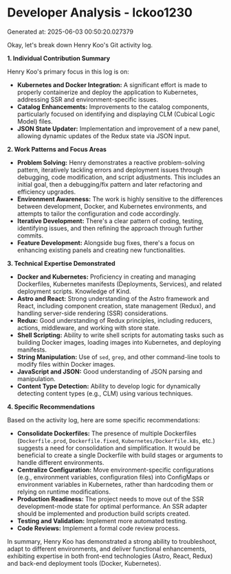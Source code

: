 # Developer Analysis - lckoo1230
Generated at: 2025-06-03 00:50:20.027379

Okay, let's break down Henry Koo's Git activity log.

**1. Individual Contribution Summary**

Henry Koo's primary focus in this log is on:

*   **Kubernetes and Docker Integration:**  A significant effort is made to properly containerize and deploy the application to Kubernetes, addressing SSR and environment-specific issues.
*   **Catalog Enhancements:** Improvements to the catalog components, particularly focused on identifying and displaying CLM (Cubical Logic Model) files.
*   **JSON State Updater:** Implementation and improvement of a new panel, allowing dynamic updates of the Redux state via JSON input.

**2. Work Patterns and Focus Areas**

*   **Problem Solving:** Henry demonstrates a reactive problem-solving pattern, iteratively tackling errors and deployment issues through debugging, code modification, and script adjustments. This includes an initial goal, then a debugging/fix pattern and later refactoring and efficiency upgrades.
*   **Environment Awareness:**  The work is highly sensitive to the differences between development, Docker, and Kubernetes environments, and attempts to tailor the configuration and code accordingly.
*   **Iterative Development:** There's a clear pattern of coding, testing, identifying issues, and then refining the approach through further commits.
*   **Feature Development:**  Alongside bug fixes, there's a focus on enhancing existing panels and creating new functionalities.

**3. Technical Expertise Demonstrated**

*   **Docker and Kubernetes:**  Proficiency in creating and managing Dockerfiles, Kubernetes manifests (Deployments, Services), and related deployment scripts.  Knowledge of Kind.
*   **Astro and React:** Strong understanding of the Astro framework and React, including component creation, state management (Redux), and handling server-side rendering (SSR) considerations.
*   **Redux:** Good understanding of Redux principles, including reducers, actions, middleware, and working with store state.
*   **Shell Scripting:** Ability to write shell scripts for automating tasks such as building Docker images, loading images into Kubernetes, and deploying manifests.
*   **String Manipulation:** Use of `sed`, `grep`, and other command-line tools to modify files within Docker images.
*   **JavaScript and JSON:** Good understanding of JSON parsing and manipulation.
*   **Content Type Detection:** Ability to develop logic for dynamically detecting content types (e.g., CLM) using various techniques.

**4. Specific Recommendations**

Based on the activity log, here are some specific recommendations:

*   **Consolidate Dockerfiles:**  The presence of multiple Dockerfiles (`Dockerfile.prod`, `Dockerfile.fixed`, `Kubernetes/Dockerfile.k8s`, etc.) suggests a need for consolidation and simplification.  It would be beneficial to create a single Dockerfile with build stages or arguments to handle different environments.
*   **Centralize Configuration:**  Move environment-specific configurations (e.g., environment variables, configuration files) into ConfigMaps or environment variables in Kubernetes, rather than hardcoding them or relying on runtime modifications.
*   **Production Readiness:** The project needs to move out of the SSR development-mode state for optimal performance. An SSR adapter should be implemented and production build scripts created.
*   **Testing and Validation:** Implement more automated testing.
*   **Code Reviews:** Implement a formal code review process.

In summary, Henry Koo has demonstrated a strong ability to troubleshoot, adapt to different environments, and deliver functional enhancements, exhibiting expertise in both front-end technologies (Astro, React, Redux) and back-end deployment tools (Docker, Kubernetes).
